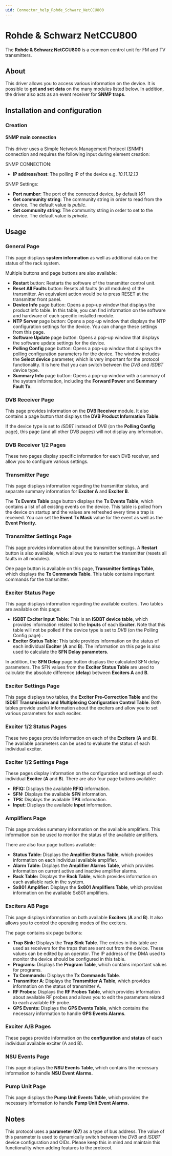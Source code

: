 ```yaml
---
uid: Connector_help_Rohde_Schwarz_NetCCU800
---
```


# Rohde & Schwarz NetCCU800

The **Rohde & Schwarz NetCCU800** is a common control unit for FM and TV transmitters.

## About

This driver allows you to access various information on the device. It is possible to **get and set** **data** on the many modules listed below. In addition, the driver also acts as an event receiver for **SNMP** **traps**.

## Installation and configuration

### Creation

#### SNMP main connection

This driver uses a Simple Network Management Protocol (SNMP) connection and requires the following input during element creation:

SNMP CONNECTION:

- **IP address/host**: The polling IP of the device e.g. *10.11.12.13*

SNMP Settings:

- **Port number**: The port of the connected device, by default *161*
- **Get community string**: The community string in order to read from the device. The default value is *public*.
- **Set community string**: The community string in order to set to the device. The default value is *private.*

## Usage

### General Page

This page displays **system information** as well as additional data on the status of the rack system.

Multiple buttons and page buttons are also available:

- **Restart** button: Restarts the software of the transmitter control unit.
- **Reset All Faults** button: Resets all faults (in all modules) of the transmitter. An equivalent action would be to press RESET at the transmitter front panel.
- **Device Info** page button: Opens a pop-up window that displays the product info table. In this table, you can find information on the software and hardware of each specific installed module.
- **NTP Server** page button: Opens a pop-up window that displays the NTP configuration settings for the device. You can change these settings from this page.
- **Software Update** page button: Opens a pop-up window that displays the software update settings for the device.
- **Polling Config** page button: Opens a pop-up window that displays the polling configuration parameters for the device. The window includes the **Select device** parameter, which is very important for the protocol functionality. It is here that you can switch between the *DVB* and *ISDBT* device type.
- **Summary Info** page button: Opens a pop-up window with a summary of the system information, including the **Forward Power** and **Summary Fault Tx**.

### DVB Receiver Page

This page provides information on the **DVB Receiver** module. It also contains a page button that displays the **DVB Product Information Table**.

If the device type is set to *ISDBT* instead of *DVB* (on the **Polling Config** page), this page (and all other DVB pages) will not display any information.

### DVB Receiver 1/2 Pages

These two pages display specific information for each DVB receiver, and allow you to configure various settings.

### Transmitter Page

This page displays information regarding the transmitter status, and separate summary information for **Exciter A** and **Exciter B**.

The **Tx Events Table** page button displays the **Tx Events Table**, which contains a list of all existing events on the device. This table is polled from the device on startup and the values are refreshed every time a trap is received. You can set the **Event Tx Mask** value for the event as well as the **Event Priority.**

### Transmitter Settings Page

This page provides information about the transmitter settings. A **Restart** button is also available, which allows you to restart the transmitter (resets all faults in all modules).

One page button is available on this page, **Transmitter Settings Table**, which displays the **Tx Commands Table**. This table contains important commands for the transmitter.

### Exciter Status Page

This page displays information regarding the available exciters. Two tables are available on this page:

- **ISDBT Exciter Input Table:** This is an **ISDBT device table**, which provides information related to the **Inputs** of each **Exciter**. Note that this table will not be polled if the device type is set to *DVB* (on the Polling Config page) .
- **Exciter Status Table:** This table provides information on the status of each individual **Exciter** (**A** and **B**). The information on this page is also used to calculate the **SFN Delay parameters**.

In addition, the **SFN Delay** page button displays the calculated SFN delay parameters. The SFN values from the **Exciter Status Table** are used to calculate the absolute difference (**delay**) between **Exciters A** and **B**.

### Exciter Settings Page

This page displays two tables, the **Exciter Pre-Correction Table** and the **ISDBT Transmission** **and** **Multiplexing Configuration Control Table**. Both tables provide useful information about the exciters and allow you to set various parameters for each exciter.

### Exciter 1/2 Status Pages

These two pages provide information on each of the **Exciters** (**A** and **B**). The available parameters can be used to evaluate the status of each individual exciter.

### Exciter 1/2 Settings Page

These pages display information on the configuration and settings of each individual **Exciter** (**A** and **B**). There are also four page buttons available:

- **RFIQ:** Displays the available **RFIQ** information.
- **SFN:** Displays the available **SFN** information.
- **TPS:** Displays the available **TPS** information.
- **Input:** Displays the available **Input** information.

### Amplifiers Page

This page provides summary information on the available amplifiers. This information can be used to monitor the status of the available amplifiers.

There are also four page buttons available:

- **Status Table:** Displays the **Amplifier Status Table**, which provides information on each individual available amplifier.
- **Alarm Table:** Displays the **Amplifier Alarms Table**, which provides information on current active and inactive amplifier alarms.
- **Rack Table:** Displays the **Rack Table**, which provides information on each available rack in the system.
- **Sx801 Amplifier:** Displays the **Sx801 Amplifiers Table**, which provides information on the available Sx801 amplifiers.

### Exciters AB Page

This page displays information on both available **Exciters** (**A** and **B**). It also allows you to control the operating modes of the exciters.

The page contains six page buttons:

- **Trap Sink:** Displays the **Trap Sink Table**. The entries in this table are used as receivers for the traps that are sent out from the device. These values can be edited by an operator. The IP address of the DMA used to monitor the device should be configured in this table.
- **Programs:** Displays the **Program Table**, which contains important values for programs.
- **Tx Commands:** Displays the **Tx Commands Table**.
- **Transmitter A**: Displays the **Transmitter A Table**, which provides information on the status of transmitter A.
- **RF Probes:** Displays the **RF Probes Table**, which provides information about available RF probes and allows you to edit the parameters related to each available RF probe.
- **GPS Events:** Displays the **GPS Events Table**, which contains the necessary information to handle **GPS Events Alarms**.

### Exciter A/B Pages

These pages provide information on the **configuration** and **status** of each individual available exciter (A and B).

### NSU Events Page

This page displays the **NSU Events Table**, which contains the necessary information to handle **NSU Event Alarms.**

### Pump Unit Page

This page displays the **Pump Unit Events Table**, which provides the necessary information to handle **Pump Unit Event Alarms.**

## Notes

This protocol uses a **parameter (67)** as a type of bus address. The value of this parameter is used to dynamically switch between the *DVB* and *ISDBT* device configuration and OIDs. Please keep this in mind and maintain this functionality when adding features to the protocol.
